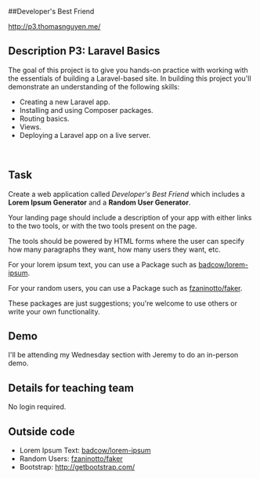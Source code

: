##Developer's Best Friend
<p><a href="http://p3.thomasnguyen.me/">http://p3.thomasnguyen.me/</a></p>


## Description P3: Laravel Basics

<p>The goal of this project is to give you hands-on practice with working with the essentials of building a Laravel-based site. In building this project you'll demonstrate an understanding of the following skills:<br />
<ul>
	<li>Creating a new Laravel app.</li>
	<li>Installing and using Composer packages.</li>
	<li>Routing basics.</li>
	<li>Views.</li>
	<li>Deploying a Laravel app on a live server.</li>
</ul>
</p>

<br>

<h2>Task</h2>

<p>Create a web application called <em>Developer's Best Friend</em> which includes a <strong>Lorem Ipsum Generator</strong> and a <strong>Random User Generator</strong>.</p>

<p>Your landing page should include a description of your app with either links to the two tools, or with the two tools present on the page.</p>

<p>The tools should be powered by HTML forms where the user can specify how many paragraphs they want, how many users they want, etc.</p>

<p>For your lorem ipsum text, you can use a Package such as <a href="https://packagist.org/packages/badcow/lorem-ipsum">badcow/lorem-ipsum</a>.</p>

<p>For your random users, you can use a Package such as <a href="https://packagist.org/packages/fzaninotto/faker">fzaninotto/faker</a>.</p>

<p>These packages are just suggestions; you're welcome to use others or write your own functionality.</p>


## Demo
I'll be attending my Wednesday section with Jeremy to do an in-person demo.


## Details for teaching team
No login required.


## Outside code
* Lorem Ipsum Text: <a href="https://packagist.org/packages/badcow/lorem-ipsum">badcow/lorem-ipsum</a>
* Random Users: <a href="https://packagist.org/packages/fzaninotto/faker">fzaninotto/faker</a>
* Bootstrap: http://getbootstrap.com/